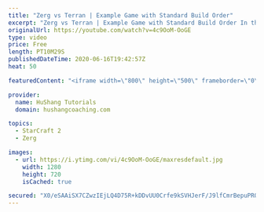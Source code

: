 ```yaml
---
title: "Zerg vs Terran | Example Game with Standard Build Order"
excerpt: "Zerg vs Terran | Example Game with Standard Build Order In this guide we learn how to defend early Terran attacks.  Coaching -------------------------------------------------------------------------- Interested in Starcraft lessons? Check out my website! I would love to help you improve and reach your"
originalUrl: https://youtube.com/watch?v=4c9OoM-OoGE
type: video
price: Free
length: PT10M29S
publishedDateTime: 2020-06-16T19:42:57Z
heat: 50

featuredContent: "<iframe width=\"800\" height=\"500\" frameborder=\"0\" src=\"https://www.youtube.com/embed/4c9OoM-OoGE\" allow=\"accelerometer; autoplay; encrypted-media; gyroscope; picture-in-picture\" allowfullscreen></iframe>"

provider:
  name: HuShang Tutorials
  domain: hushangcoaching.com

topics:
  - StarCraft 2
  - Zerg

images:
  - url: https://i.ytimg.com/vi/4c9OoM-OoGE/maxresdefault.jpg
    width: 1280
    height: 720
    isCached: true

secured: "X0/eSAAiSX7CZwzIEjLQ4D75R+kDDvUU0Crfe9kSVHJerF/J9lfCmrBepuPROIyo9dL46EwkrssjkuMZF/bvA9yI2e9AqSAZ0HbhnYkJsJ5VmvswTnJ3yIMCwDufW6sswzVSwEiB9/FbJrrE5T7aQmpINQ2onFKu9FYA9Y07H72d0GGGWEdvfU2qjaL88TgAQopOp3L1RhbhLNpZEUtP4v8Cs68HZ7QZmPAmG8NoW//phi5suiQl+2u6VhIFcfyOa9Vj8GMgViqzNrnyNdTzrJRs3J1ZO+uJQyDiIvWJmDoNJi23r1Au+uOGKyQ71U/axvRl535vXO7u4EymJCckORQoNOEL+Gqh9JbAuopjBId/DQRSGBEA0LLjAnxFfwMU/WbPSLulvFc2aUHOXLq4AcsVUWnMFNTFaW9ByoR3o8E=;8RnPzed4T/RlgInN7FTnTQ=="
---
```


